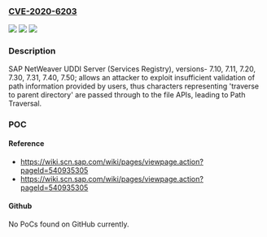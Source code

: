 ### [CVE-2020-6203](https://cve.mitre.org/cgi-bin/cvename.cgi?name=CVE-2020-6203)
![](https://img.shields.io/static/v1?label=Product&message=SAP%20NetWeaver%20UDDI%20Server%20(Services%20Registry)&color=blue)
![](https://img.shields.io/static/v1?label=Version&message=%3C7.10%20&color=brighgreen)
![](https://img.shields.io/static/v1?label=Vulnerability&message=Path%20Traversal&color=brighgreen)

### Description

SAP NetWeaver UDDI Server (Services Registry), versions- 7.10, 7.11, 7.20, 7.30, 7.31, 7.40, 7.50; allows an attacker to exploit insufficient validation of path information provided by users, thus characters representing 'traverse to parent directory' are passed through to the file APIs, leading to Path Traversal.

### POC

#### Reference
- https://wiki.scn.sap.com/wiki/pages/viewpage.action?pageId=540935305
- https://wiki.scn.sap.com/wiki/pages/viewpage.action?pageId=540935305

#### Github
No PoCs found on GitHub currently.

